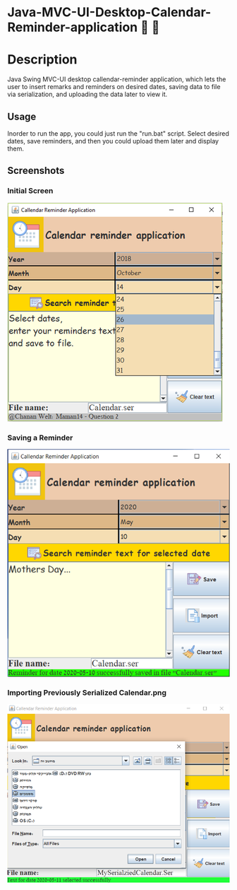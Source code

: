 # Java-MVC-UI-Desktop-Calendar-Reminder-application :date: :calendar: 

# Description 
Java Swing MVC-UI desktop callendar-reminder application, which lets the user to insert remarks and reminders on desired dates, saving data to file via serialization, and uploading the data later to view it. 

## Usage 
Inorder to run the app, you could just run the "run.bat" script.
Select desired dates, save reminders, and then you could upload them later and display them. 

## Screenshots 
### Initial Screen 
![Initial Screen](ApplicationScreenShots/Screenshot1-initial-screen.png)

### Saving a Reminder  
![Saving a reminder](ApplicationScreenShots/Screenshot2-saving-a-reminder.png)

### Importing Previously Serialized Calendar.png  
![Importing calendar remidners](ApplicationScreenShots/Screenshot3-importing-previously-serialized-calendar.png)
